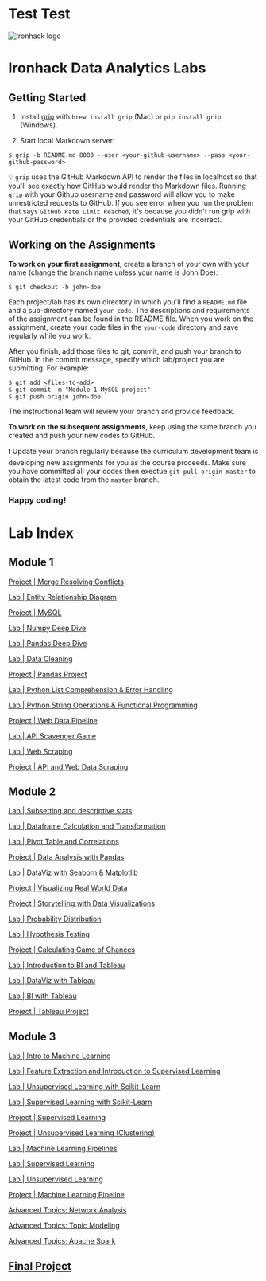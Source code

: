 # Test Test

![Ironhack logo](https://i.imgur.com/1QgrNNw.png)

# Ironhack Data Analytics Labs

## Getting Started

1. Install [grip](https://github.com/joeyespo/grip) with `brew install grip` (Mac) or `pip install grip` (Windows).

2. Start local Markdown server:

```
$ grip -b README.md 8080 --user <your-github-username> --pass <your-github-password>
```

:bulb: `grip` uses the GitHub Markdown API to render the files in localhost so that you'll see exactly how GitHub would render the Markdown files. Running `grip` with your Github username and password will allow you to make unrestricted requests to GitHub. If you see error when you run the problem that says `GitHub Rate Limit Reached`, it's because you didn't run grip with your GitHub credentials or the provided credentials are incorrect.

## Working on the Assignments

**To work on your first assignment**, create a branch of your own with your name (change the branch name unless your name is John Doe):

```
$ git checkout -b john-doe
```

Each project/lab has its own directory in which you'll find a `README.md` file and a sub-directory named `your-code`. The descriptions and requirements of the assignment can be found in the README file. When you work on the assignment, create your code files in the `your-code` directory and save regularly while you work.

After you finish, add those files to git, commit, and push your branch to GitHub. In the commit message, specify which lab/project you are submitting. For example:

```
$ git add <files-to-add>
$ git commit -m "Module 1 MySQL project"
$ git push origin john-doe
```

The instructional team will review your branch and provide feedback.

**To work on the subsequent assignments**, keep using the same branch you created and push your new codes to GitHub.

:exclamation: Update your branch regularly because the curriculum development team is developing new assignments for you as the course proceeds. Make sure you have committed all your codes then exectue `git pull origin master` to obtain the latest code from the `master` branch.

### Happy coding!

# Lab Index

## Module 1

[Project | Merge Resolving Conflicts](module-1/resolving-merge-conflicts)

[Lab | Entity Relationship Diagram](module-1/lab-erd)

[Project | MySQL](module-1/mysql-project)

[Lab | Numpy Deep Dive](module-1/lab-numpy)

[Lab | Pandas Deep Dive](module-1/lab-pandas)

[Lab | Data Cleaning](module-1/lab-data_cleaning)

[Project | Pandas Project](module-1/pandas-project)

[Lab | Python List Comprehension & Error Handling](module-1/lab-errhand_listcomp)

[Lab | Python String Operations & Functional Programming](module-1/lab-functional-programming)

[Project | Web Data Pipeline](module-1/pipelines-project)

[Lab | API Scavenger Game](module-1/lab-api-scavenger-game)

[Lab | Web Scraping](module-1/lab-web-scraping)

[Project | API and Web Data Scraping](module-1/web-project)

## Module 2

[Lab | Subsetting and descriptive stats](module-2/lab-subsetting-and-descriptive-stats)

[Lab | Dataframe Calculation and Transformation](module-2/lab-df-calculation-and-transformation)

[Lab | Pivot Table and Correlations](module-2/lab-pivot-table-and-correlation)

[Project | Data Analysis with Pandas](module-2/data-analysis-with-pandas)

[Lab | DataViz with Seaborn & Matplotlib](module-2/lab-matplotlib-seaborn)

[Project | Visualizing Real World Data](module-2/visualizing-real-world-data)

[Project | Storytelling with Data Visualizations](module-2/storytelling-with-data-visualizations)

[Lab | Probability Distribution](module-2/lab-probability-distribution)

[Lab | Hypothesis Testing](module-2/lab-hypothesis-testing)

[Project | Calculating Game of Chances](module-2/calculating-games-of-chance)

[Lab | Introduction to BI and Tableau](module-2/lab-intro-to-bi-and-tableau)

[Lab | DataViz with Tableau](module-2/lab-tableau-data-visualization)

[Lab | BI with Tableau](module-2/lab-bi-analysis-with-tableau)

[Project | Tableau Project](module-2/tableau-project)

## Module 3

[Lab | Intro to Machine Learning](module-3/lab-intro-to-ml)

[Lab | Feature Extraction and Introduction to Supervised Learning](module-3/lab-supervised-learning-feature-extraction)

[Lab | Unsupervised Learning with Scikit-Learn](module-3/lab-sklearn-and-unsupervised-learning)

[Lab | Supervised Learning with Scikit-Learn](module-3/lab-supervised-learning-sklearn)

[Project | Supervised Learning](module-3/supervised-learning-project)

[Project | Unsupervised Learning (Clustering)](module-3/clustering-project)

[Lab | Machine Learning Pipelines](module-3/lab-machine-learning-pipelines)

[Lab | Supervised Learning](module-3/lab-supervised-learning)

[Lab | Unsupervised Learning](module-3/lab-unsupervised-learning)

[Project | Machine Learning Pipeline](module-3/machine-learning-pipeline-project)

[Advanced Topics: Network Analysis](module-3/lab-network-analysis)

[Advanced Topics: Topic Modeling](module-3/lab-topic-modeling)

[Advanced Topics: Apache Spark](module-3/lab-apache-spark)

## [Final Project](final-project)
